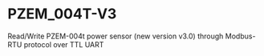 # PZEM_004T-V3
 Read/Write PZEM-004t power sensor (new version v3.0) through Modbus-RTU protocol over TTL UART
